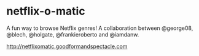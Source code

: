 netflix-o-matic
===============

A fun way to browse Netflix genres! A collaboration between @george08, @blech, @holgate, @frankieroberto and @iamdanw.

http://netflixomatic.goodformandspectacle.com
